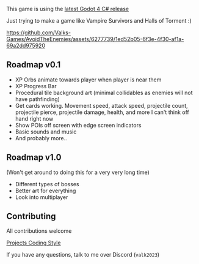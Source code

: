 This game is using the [latest Godot 4 C# release](https://godotengine.org/)

Just trying to make a game like Vampire Survivors and Halls of Torment :)

https://github.com/Valks-Games/AvoidTheEnemies/assets/6277739/1ed52b05-6f3e-4f30-af1a-69a2dd975920

## Roadmap v0.1
- XP Orbs animate towards player when player is near them
- XP Progress Bar
- Procedural tile background art (minimal collidables as enemies will not have pathfinding)
- Get cards working. Movement speed, attack speed, projectile count, projectile pierce, projectile damage, health, and more I can't think off hand right now
- Show POIs off screen with edge screen indicators
- Basic sounds and music
- And probably more..

## Roadmap v1.0
(Won't get around to doing this for a very very long time)
- Different types of bosses
- Better art for everything
- Look into multiplayer

## Contributing
All contributions welcome

[Projects Coding Style](https://github.com/Valks-Games/sankari/wiki/Code-Style)

If you have any questions, talk to me over Discord (`valk2023`)
